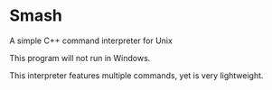 # Smash
A simple C++ command interpreter for Unix

This program will not run in Windows.

This interpreter features multiple commands, yet is very lightweight.
